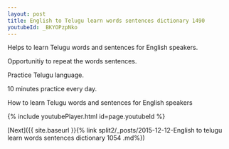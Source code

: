 ```yaml
---
layout: post
title: English to Telugu learn words sentences dictionary 1490 
youtubeId: _BKYOPzpNko
---
```

 
 
Helps to learn Telugu words and sentences for English speakers.

Opportunitiy to repeat the words sentences. 

Practice Telugu language. 
 
10 minutes practice every day. 
 
How to learn Telugu words and sentences for English speakers 
 
{% include youtubePlayer.html id=page.youtubeId %}
 
 
[Next]({{ site.baseurl }}{% link  split2/_posts/2015-12-12-English to telugu learn words sentences dictionary 1054 .md%})
 
